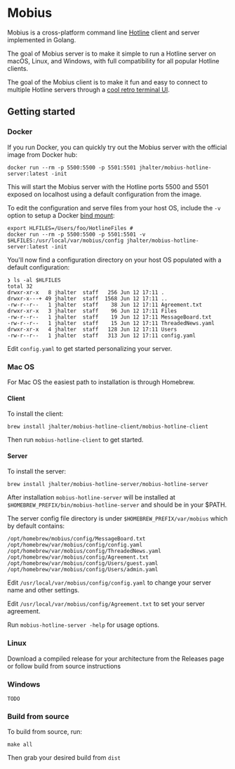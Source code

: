 # Mobius

Mobius is a cross-platform command line [Hotline](https://en.wikipedia.org/wiki/Hotline_Communications) client and server implemented in Golang.

The goal of Mobius server is to make it simple to run a Hotline server on macOS, Linux, and Windows, with full compatibility for all popular Hotline clients.

The goal of the Mobius client is to make it fun and easy to connect to multiple Hotline servers through a [cool retro terminal UI](https://github.com/jhalter/mobius/wiki/Mobius-Client-Screenshot-Gallery).

## Getting started

### Docker

If you run Docker, you can quickly try out the Mobius server with the official image from Docker hub:

    docker run --rm -p 5500:5500 -p 5501:5501 jhalter/mobius-hotline-server:latest -init

This will start the Mobius server with the Hotline ports 5500 and 5501 exposed on localhost using a default configuration from the image.

To edit the configuration and serve files from your host OS, include the `-v` option to setup a Docker [bind mount](https://docs.docker.com/storage/bind-mounts/):

	export HLFILES=/Users/foo/HotlineFiles #
 	docker run --rm -p 5500:5500 -p 5501:5501 -v $HLFILES:/usr/local/var/mobius/config jhalter/mobius-hotline-server:latest -init

You'll now find a configuration directory on your host OS populated with a default configuration:

```
❯ ls -al $HLFILES
total 32
drwxr-xr-x   8 jhalter  staff   256 Jun 12 17:11 .
drwxr-x---+ 49 jhalter  staff  1568 Jun 12 17:11 ..
-rw-r--r--   1 jhalter  staff    38 Jun 12 17:11 Agreement.txt
drwxr-xr-x   3 jhalter  staff    96 Jun 12 17:11 Files
-rw-r--r--   1 jhalter  staff    19 Jun 12 17:11 MessageBoard.txt
-rw-r--r--   1 jhalter  staff    15 Jun 12 17:11 ThreadedNews.yaml
drwxr-xr-x   4 jhalter  staff   128 Jun 12 17:11 Users
-rw-r--r--   1 jhalter  staff   313 Jun 12 17:11 config.yaml
```

Edit `config.yaml` to get started personalizing your server.


### Mac OS

For Mac OS the easiest path to installation is through Homebrew.

#### Client

To install the client:

    brew install jhalter/mobius-hotline-client/mobius-hotline-client

Then run `mobius-hotline-client` to get started.

#### Server

To install the server:

    brew install jhalter/mobius-hotline-server/mobius-hotline-server

After installation `mobius-hotline-server` will be installed at `$HOMEBREW_PREFIX/bin/mobius-hotline-server` and should be in your $PATH.

The server config file directory is under `$HOMEBREW_PREFIX/var/mobius` which by default contains:

    /opt/homebrew/mobius/config/MessageBoard.txt
    /opt/homebrew/var/mobius/config/config.yaml
    /opt/homebrew/var/mobius/config/ThreadedNews.yaml
    /opt/homebrew/var/mobius/config/Agreement.txt
    /opt/homebrew/var/mobius/config/Users/guest.yaml
    /opt/homebrew/var/mobius/config/Users/admin.yaml

Edit `/usr/local/var/mobius/config/config.yaml` to change your server name and other settings.

Edit `/usr/local/var/mobius/config/Agreement.txt` to set your server agreement.

Run `mobius-hotline-server -help` for usage options.

### Linux

Download a compiled release for your architecture from the Releases page or follow build from source instructions

### Windows

    TODO

### Build from source

To build from source, run:

    make all

Then grab your desired build from `dist`
